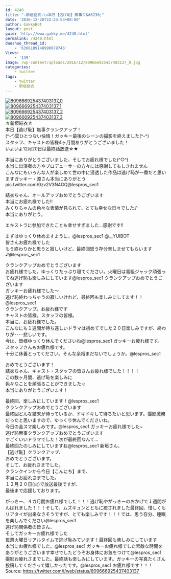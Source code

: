 ```yaml
---
id: 4240
title: "☆新垣結衣☆\n本日【逃げ恥】無事ク&#8230;"
date: '2016-12-20T22:24:53+08:00'
author: GakkyBot
layout: post
guid: 'http://www.gakky.me/4240.html'
permalink: /4240.html
duoshuo_thread_id:
    - '6366189148990079746'
Views:
    - '139'
image: /wp-content/uploads/2016/12/809666925437403137_0.jpg
categories:
    - twitter
tags:
    - twitter
    - 新垣结衣
---
```


[![809666925437403137_0](http://www.yui-aragaki.org/wp-content/uploads/2016/12/809666925437403137_0.jpg)](http://www.yui-aragaki.org/wp-content/uploads/2016/12/809666925437403137_0.jpg)  
[![809666925437403137_1](http://www.yui-aragaki.org/wp-content/uploads/2016/12/809666925437403137_1.jpg)](http://www.yui-aragaki.org/wp-content/uploads/2016/12/809666925437403137_1.jpg)  
[![809666925437403137_2](http://www.yui-aragaki.org/wp-content/uploads/2016/12/809666925437403137_2.jpg)](http://www.yui-aragaki.org/wp-content/uploads/2016/12/809666925437403137_2.jpg)  
[![809666925437403137_3](http://www.yui-aragaki.org/wp-content/uploads/2016/12/809666925437403137_3.jpg)](http://www.yui-aragaki.org/wp-content/uploads/2016/12/809666925437403137_3.jpg)  
☆新垣結衣☆  
本日【逃げ恥】無事クランクアップ！  
(^-^)雲ひとつない快晴！ガッキー最後のシーンの撮影を終えました(^-^)  
スタッフ、キャストの皆様4ヶ月間ありがとうございました！  
いよいよ12月20日は最終話放送☆★

本当にありがとうございました、そしてお疲れ様でした(^○^)  
本当に出演者の方やプロデューサーの方々には感謝してもしきれません  
こんなにもいろんな人が楽しめて世の中に浸透した作品は逃げ恥が一番だと思いますガッキー・源さん本当にありがとうpic.twitter.com/0zv2V3N4GQ@lespros\_sec1

結衣ちゃん、オールアップおめでとうございます  
本当にお疲れ様でした!!  
みくりちゃんの色々な表情が見られて、とても幸せな日々でした♪  
本当にありがとう。

エキストラに参加できたことも幸せすぎました…感謝です!!

まずはゆっくり休めますように。@lespros\_sec1 @\_\_YUIBOT  
皆さんお疲れ様でした  
もう終わりかと思うと寂しいけど、最終回思う存分楽しませてもらいます♪@lespros\_sec1

クランクアップおめでとうございます  
お疲れ様でした。ゆっくりたっぷり寝てください。火曜日は番組ジャック頑張ってね逃げ恥も楽しみにしています@lespros\_sec1 クランクアップおめでとうございます  
ガッキーお疲れ様でした〜  
逃げ恥終わっちゃうの寂しいけれど、最終回も楽しみにしてます！！@lespros\_sec1  
クランクアップ。お疲れ様です  
キャストの皆様。スタッフの皆様。  
本当に、お疲れ様でした。  
こんなにも１週間が待ち遠しいドラマは初めてでした２０日楽しみですが、終わりが････悲しいです。  
今は、皆様ゆっくり休んでくださいね@lespros\_sec1 ガッキーお疲れ様です。スタッフさんもお疲れ様です。  
十分に休養とってください。そんな余裕まだないでしょうか。@lespros\_sec1

おめでとうございます！  
結衣ちゃん、キャスト・スタッフの皆さんお疲れ様でした！！！！  
この数ヶ月間、逃げ恥を楽しみに  
色々なことを頑張ることができました☺︎  
本当にありがとうございます！

最終回、楽しみにしています！@lespros\_sec1  
クランクアップおめでとうございます  
最終回どんな結末が待っているか、ドキドキして待ちたいと思います。撮影激務だったと思いますので、ゆっくり休んでくださいね。  
今日の金スマ楽しみです。@lespros\_sec1 ガッキーお疲れ様でした~  
逃げ恥無事クランクアップおめでとうございます  
すごくいいドラマでした！次が最終回なんて…  
最終回たのしみにしていますね@lespros\_sec1 新垣さん、  
【逃げ恥】クランクアップ、  
おめでとうございます。  
そして、お疲れさまでした。  
クランクインから今日【こんにち】まで、  
本当にお疲れさまでした。  
１２月２０日(火)で放送最後ですが、  
最後まで応援しております。

がっきー、４カ月間お疲れ様でした！！！逃げ恥やがっきーのおかげで１週間がんばれました！！！そして、ムズキュンとともに癒されました最終回、惜しくもリアタイが出来なさそうですが、とても楽しみです！！！では、思う存分、睡眠を楽しんでください@lespros\_sec1  
逃げ恥関係者の皆さん、  
そしてガッキーお疲れ様でした  
毎週火曜日リアルタイムで逃げ恥みています！最終回も楽しみにしています  
本当にお疲れ様でした。@lespros\_sec1 ガッキーお疲れ様でした素敵な時間をありがとうございます幸せでしたどうぞお身体にお気をつけて@lespros\_sec1 撮影お疲れさまでした。最終話も楽しみにしています。ガッキーの写真たくさん投稿してくださって嬉しかったです。@lespros\_sec1 お疲れ様です！！！  
Source: <https://twitter.com/i/web/status/809666925437403137>